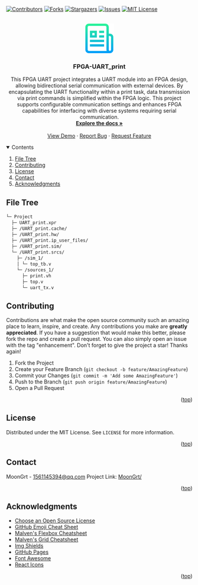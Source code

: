 <div id="top"></div>

[![Contributors][contributors-shield]][contributors-url]
[![Forks][forks-shield]][forks-url]
[![Stargazers][stars-shield]][stars-url]
[![Issues][issues-shield]][issues-url]
[![MIT License][license-shield]][license-url]


<!-- PROJECT LOGO -->
<br />
<div align="center">
	<a href="https://github.com/MoonGrt/FPGA-UART_print">
	<img src="images/logo.png" alt="Logo" width="80" height="80">
	</a>
<h3 align="center">FPGA-UART_print</h3>
	<p align="center">
	This FPGA UART project integrates a UART module into an FPGA design, allowing bidirectional serial communication with external devices. By encapsulating the UART functionality within a print task, data transmission via print commands is simplified within the FPGA logic. This project supports configurable communication settings and enhances FPGA capabilities for interfacing with diverse systems requiring serial communication.
	<br />
	<a href="https://github.com/MoonGrt/FPGA-UART_print"><strong>Explore the docs »</strong></a>
	<br />
	<br />
	<a href="https://github.com/MoonGrt/FPGA-UART_print">View Demo</a>
	·
	<a href="https://github.com/MoonGrt/FPGA-UART_print/issues">Report Bug</a>
	·
	<a href="https://github.com/MoonGrt/FPGA-UART_print/issues">Request Feature</a>
	</p>
</div>


<!-- CONTENTS -->
<details open>
  <summary>Contents</summary>
  <ol>
    <li><a href="#file-tree">File Tree</a></li>
    <li><a href="#contributing">Contributing</a></li>
    <li><a href="#license">License</a></li>
    <li><a href="#contact">Contact</a></li>
    <li><a href="#acknowledgments">Acknowledgments</a></li>
  </ol>
</details>


<!-- FILE TREE -->
## File Tree

```
└─ Project
  ├─ UART_print.xpr
  ├─ /UART_print.cache/
  ├─ /UART_print.hw/
  ├─ /UART_print.ip_user_files/
  ├─ /UART_print.sim/
  └─ /UART_print.srcs/
    ├─ /sim_1/
    │ └─ top_tb.v
    └─ /sources_1/
      ├─ print.vh
      ├─ top.v
      └─ uart_tx.v

```


<!-- CONTRIBUTING -->
## Contributing
Contributions are what make the open source community such an amazing place to learn, inspire, and create. Any contributions you make are **greatly appreciated**.
If you have a suggestion that would make this better, please fork the repo and create a pull request. You can also simply open an issue with the tag "enhancement".
Don't forget to give the project a star! Thanks again!
1. Fork the Project
2. Create your Feature Branch (`git checkout -b feature/AmazingFeature`)
3. Commit your Changes (`git commit -m 'Add some AmazingFeature'`)
4. Push to the Branch (`git push origin feature/AmazingFeature`)
5. Open a Pull Request
<p align="right">(<a href="#top">top</a>)</p>


<!-- LICENSE -->
## License
Distributed under the MIT License. See `LICENSE` for more information.
<p align="right">(<a href="#top">top</a>)</p>


<!-- CONTACT -->
## Contact
MoonGrt - 1561145394@qq.com
Project Link: [MoonGrt/](https://github.com/MoonGrt/)
<p align="right">(<a href="#top">top</a>)</p>


<!-- ACKNOWLEDGMENTS -->
## Acknowledgments
* [Choose an Open Source License](https://choosealicense.com)
* [GitHub Emoji Cheat Sheet](https://www.webpagefx.com/tools/emoji-cheat-sheet)
* [Malven's Flexbox Cheatsheet](https://flexbox.malven.co/)
* [Malven's Grid Cheatsheet](https://grid.malven.co/)
* [Img Shields](https://shields.io)
* [GitHub Pages](https://pages.github.com)
* [Font Awesome](https://fontawesome.com)
* [React Icons](https://react-icons.github.io/react-icons/search)   
<p align="right">(<a href="#top">top</a>)</p>


<!-- MARKDOWN LINKS & IMAGES -->
<!-- https://www.markdownguide.org/basic-syntax/#reference-style-links -->
[contributors-shield]: https://img.shields.io/github/contributors/MoonGrt/FPGA-UART_print.svg?style=for-the-badge
[contributors-url]: https://github.com/MoonGrt/FPGA-UART_print/graphs/contributors
[forks-shield]: https://img.shields.io/github/forks/MoonGrt/FPGA-UART_print.svg?style=for-the-badge
[forks-url]: https://github.com/MoonGrt/FPGA-UART_print/network/members
[stars-shield]: https://img.shields.io/github/stars/MoonGrt/FPGA-UART_print.svg?style=for-the-badge
[stars-url]: https://github.com/MoonGrt/FPGA-UART_print/stargazers
[issues-shield]: https://img.shields.io/github/issues/MoonGrt/FPGA-UART_print.svg?style=for-the-badge
[issues-url]: https://github.com/MoonGrt/FPGA-UART_print/issues
[license-shield]: https://img.shields.io/github/license/MoonGrt/FPGA-UART_print.svg?style=for-the-badge
[license-url]: https://github.com/MoonGrt/FPGA-UART_print/blob/master/LICENSE


